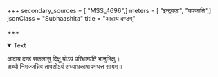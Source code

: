 +++
secondary_sources = [ "MSS_4696",]
meters = [ "इन्द्रवज्रा", "उपजाति",]
jsonClass = "Subhaashita"
title = "आदाय दण्डम्"

+++

<details open><summary>Text</summary>

आदाय दण्डं सकलासु दिक्षु योऽयं परिभ्राम्यति भानुभिक्षुः।  
अब्धौ निमज्जन्निव तापसोऽयं संध्याभ्रकाषायमधत्त सायम्॥
</details>
